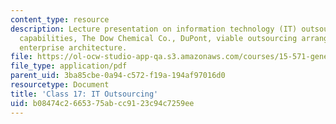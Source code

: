 ```yaml
---
content_type: resource
description: Lecture presentation on information technology (IT) outsourcing, core
  capabilities, The Dow Chemical Co., DuPont, viable outsourcing arrangements, and
  enterprise architecture.
file: https://ol-ocw-studio-app-qa.s3.amazonaws.com/courses/15-571-generating-business-value-from-information-technology-spring-2009/b08474c2665375abcc9123c94c7259ee_MIT15_571s09_lec17.pdf
file_type: application/pdf
parent_uid: 3ba85cbe-0a94-c572-f19a-194af97016d0
resourcetype: Document
title: 'Class 17: IT Outsourcing'
uid: b08474c2-6653-75ab-cc91-23c94c7259ee
---
```

